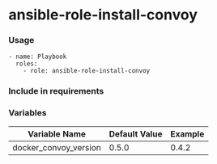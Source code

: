 # ansible-role-install-convoy


### Usage


    - name: Playbook
      roles:
        - role: ansible-role-install-convoy


### Include in requirements

### Variables

| Variable Name          | Default Value | Example |
| ---------------------- | ------------- | ------- |
| docker_convoy_version  | 0.5.0         | 0.4.2   |
